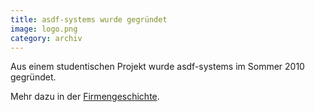 ```yaml
---
title: asdf-systems wurde gegründet
image: logo.png
category: archiv
---
```

Aus einem studentischen Projekt wurde asdf-systems im Sommer 2010 gegründet.  

Mehr dazu in der [Firmengeschichte](/about.html#firmenprofil#herkunft).
